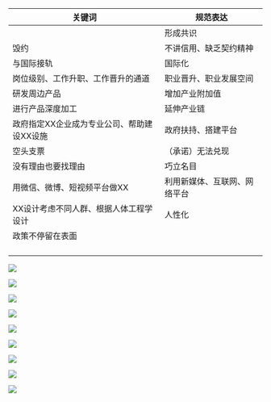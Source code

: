 



| 关键词                                     | 规范表达                     |
| ------------------------------------------ | ---------------------------- |
|                                            | 形成共识                     |
| 毁约                                       | 不讲信用、缺乏契约精神       |
| 与国际接轨                                 | 国际化                       |
| 岗位级别、工作升职、工作晋升的通道         | 职业晋升、职业发展空间       |
| 研发周边产品                               | 增加产业附加值               |
| 进行产品深度加工                           | 延伸产业链                   |
| 政府指定XX企业成为专业公司、帮助建设XX设施 | 政府扶持、搭建平台           |
| 空头支票                                   | （承诺）无法兑现             |
| 没有理由也要找理由                         | 巧立名目                     |
| 用微信、微博、短视频平台做XX               | 利用新媒体、互联网、网络平台 |
| XX设计考虑不同人群、根据人体工程学设计     | 人性化                       |
| 政策不停留在表面                           |                              |
|                                            |                              |
|                                            |                              |
|                                            |                              |
|                                            |                              |





![](https://hera-webapp.fbstatic.cn/api/picture/download/416873191379968.png)

![](https://hera-webapp.fbstatic.cn/api/picture/download/416873191380992.png)

![](https://hera-webapp.fbstatic.cn/api/picture/download/416873191642112.png)

![](https://hera-webapp.fbstatic.cn/api/picture/download/416873191643136.png)

![](https://hera-webapp.fbstatic.cn/api/picture/download/416873191643137.png)

![](https://hera-webapp.fbstatic.cn/api/picture/download/416873191905281.png)

![](https://hera-webapp.fbstatic.cn/api/picture/download/416873191904256.png)

![](https://hera-webapp.fbstatic.cn/api/picture/download/416873191905282.png)

![](https://hera-webapp.fbstatic.cn/api/picture/download/416873192167424.png)

![]()

![]()

![]()

![]()

![]()

![]()

![]()